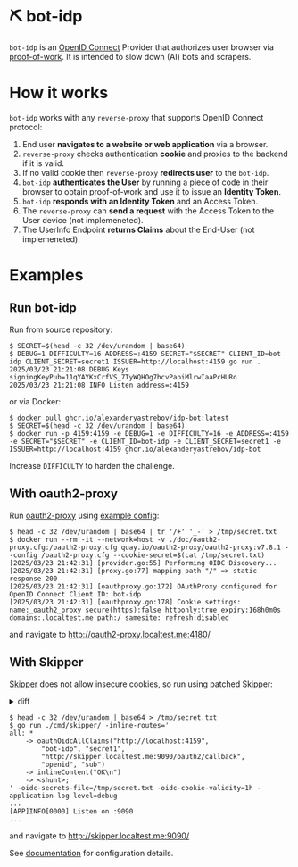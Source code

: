 # ⛏️ bot-idp

`bot-idp` is an [OpenID Connect](https://openid.net/developers/how-connect-works/) Provider that authorizes user browser
via [proof-of-work](https://en.wikipedia.org/wiki/Proof_of_work).
It is intended to slow down (AI) bots and scrapers.

# How it works

`bot-idp` works with any `reverse-proxy` that supports OpenID Connect protocol:

1. End user **navigates to a website or web application** via a browser.
2. `reverse-proxy` checks authentication **cookie** and proxies to the backend if it is valid.
3. If no valid cookie then `reverse-proxy` **redirects user** to the `bot-idp`.
4. `bot-idp` **authenticates the User** by running a piece of code in their browser
   to obtain proof-of-work and use it to issue an **Identity Token**.
5. `bot-idp` **responds with an Identity Token** and an Access Token.
6. The `reverse-proxy` can **send a request** with the Access Token to the User device (not implemeneted).
7. The UserInfo Endpoint **returns Claims** about the End-User (not implemeneted).

# Examples

## Run bot-idp

Run from source repository:

```console
$ SECRET=$(head -c 32 /dev/urandom | base64)
$ DEBUG=1 DIFFICULTY=16 ADDRESS=:4159 SECRET="$SECRET" CLIENT_ID=bot-idp CLIENT_SECRET=secret1 ISSUER=http://localhost:4159 go run .
2025/03/23 21:21:08 DEBUG Keys signingKeyPub=11qYAYKxCrfVS_7TyWQHOg7hcvPapiMlrwIaaPcHURo
2025/03/23 21:21:08 INFO Listen address=:4159
```

or via Docker:

```console
$ docker pull ghcr.io/alexanderyastrebov/idp-bot:latest
$ SECRET=$(head -c 32 /dev/urandom | base64)
$ docker run -p 4159:4159 -e DEBUG=1 -e DIFFICULTY=16 -e ADDRESS=:4159 -e SECRET="$SECRET" -e CLIENT_ID=bot-idp -e CLIENT_SECRET=secret1 -e ISSUER=http://localhost:4159 ghcr.io/alexanderyastrebov/idp-bot
```

Increase `DIFFICULTY` to harden the challenge.

## With oauth2-proxy

Run [oauth2-proxy](https://oauth2-proxy.github.io/oauth2-proxy/)
using [example config](doc/oauth2-proxy.cfg):

```console
$ head -c 32 /dev/urandom | base64 | tr '/+' '_-' > /tmp/secret.txt
$ docker run --rm -it --network=host -v ./doc/oauth2-proxy.cfg:/oauth2-proxy.cfg quay.io/oauth2-proxy/oauth2-proxy:v7.8.1 --config /oauth2-proxy.cfg --cookie-secret=$(cat /tmp/secret.txt)
[2025/03/23 21:42:31] [provider.go:55] Performing OIDC Discovery...
[2025/03/23 21:42:31] [proxy.go:77] mapping path "/" => static response 200
[2025/03/23 21:42:31] [oauthproxy.go:172] OAuthProxy configured for OpenID Connect Client ID: bot-idp
[2025/03/23 21:42:31] [oauthproxy.go:178] Cookie settings: name:_oauth2_proxy secure(https):false httponly:true expiry:168h0m0s domains:.localtest.me path:/ samesite: refresh:disabled
```

and navigate to http://oauth2-proxy.localtest.me:4180/


## With Skipper

[Skipper](https://github.com/zalando/skipper) does not allow insecure cookies, so run using patched Skipper:

<details>
<summary>diff</summary>

```diff
$ git --no-pager diff
diff --git a/filters/auth/oidc.go b/filters/auth/oidc.go
index 88c952c5..bc7d62d6 100644
--- a/filters/auth/oidc.go
+++ b/filters/auth/oidc.go
@@ -489,10 +489,10 @@ func getHost(request *http.Request) string {

 func (f *tokenOidcFilter) createOidcCookie(ctx filters.FilterContext, name string, value string, maxAge int) (cookie *http.Cookie) {
        return &http.Cookie{
-               Name:     name,
-               Value:    value,
-               Path:     "/",
-               Secure:   true,
+               Name:  name,
+               Value: value,
+               Path:  "/",
+               //Secure:   true,
                HttpOnly: true,
                MaxAge:   maxAge,
                Domain:   extractDomainFromHost(getHost(ctx.Request()), f.subdomainsToRemove),
```

</details>

```console
$ head -c 32 /dev/urandom | base64 > /tmp/secret.txt
$ go run ./cmd/skipper/ -inline-routes='
all: *
    -> oauthOidcAllClaims("http://localhost:4159",
        "bot-idp", "secret1",
        "http://skipper.localtest.me:9090/oauth2/callback",
        "openid", "sub")
    -> inlineContent("OK\n")
    -> <shunt>;
' -oidc-secrets-file=/tmp/secret.txt -oidc-cookie-validity=1h -application-log-level=debug
...
[APP]INFO[0000] Listen on :9090
...
```

and navigate to http://skipper.localtest.me:9090/

See [documentation](https://opensource.zalando.com/skipper/reference/filters/#oauthoidcallclaims) for configuration details.
